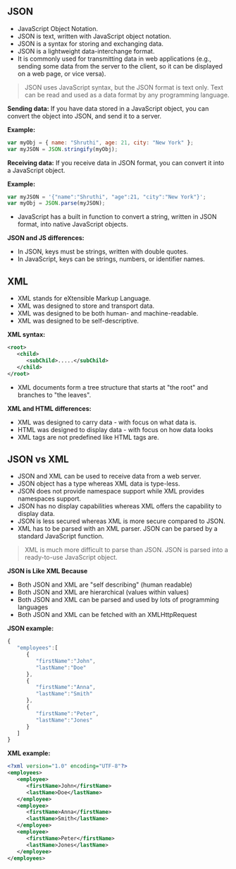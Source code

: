 ## JSON

- JavaScript Object Notation.
- JSON is text, written with JavaScript object notation.
- JSON is a syntax for storing and exchanging data.
- JSON is a lightweight data-interchange format.
- It is commonly used for transmitting data in web applications (e.g., sending some data from the server to the client, so it can be displayed on a web page, or vice versa).

> JSON uses JavaScript syntax, but the JSON format is text only.
> Text can be read and used as a data format by any programming language.

**Sending data:** If you have data stored in a JavaScript object, you can convert the object into JSON, and send it to a server.

**Example:**

```javascript
var myObj = { name: "Shruthi", age: 21, city: "New York" };
var myJSON = JSON.stringify(myObj);
```

**Receiving data:** If you receive data in JSON format, you can convert it into a JavaScript object.

**Example:**

```javascript
var myJSON = '{"name":"Shruthi", "age":21, "city":"New York"}';
var myObj = JSON.parse(myJSON);
```

- JavaScript has a built in function to convert a string, written in JSON format, into native JavaScript objects.

**JSON and JS differences:**

- In JSON, keys must be strings, written with double quotes.
- In JavaScript, keys can be strings, numbers, or identifier names.

## XML

- XML stands for eXtensible Markup Language.
- XML was designed to store and transport data.
- XML was designed to be both human- and machine-readable.
- XML was designed to be self-descriptive.

**XML syntax:**

```xml
<root>
   <child>
      <subChild>.....</subChild>
   </child>
</root>
```

- XML documents form a tree structure that starts at "the root" and branches to "the leaves".

**XML and HTML differences:**

- XML was designed to carry data - with focus on what data is.
- HTML was designed to display data - with focus on how data looks
- XML tags are not predefined like HTML tags are.

## JSON vs XML

- JSON and XML can be used to receive data from a web server.
- JSON object has a type whereas XML data is type-less.
- JSON does not provide namespace support while XML provides namespaces support.
- JSON has no display capabilities whereas XML offers the capability to display data.
- JSON is less secured whereas XML is more secure compared to JSON.
- XML has to be parsed with an XML parser. JSON can be parsed by a standard JavaScript function.

> XML is much more difficult to parse than JSON.
> JSON is parsed into a ready-to-use JavaScript object.

**JSON is Like XML Because**

- Both JSON and XML are "self describing" (human readable)
- Both JSON and XML are hierarchical (values within values)
- Both JSON and XML can be parsed and used by lots of programming languages
- Both JSON and XML can be fetched with an XMLHttpRequest

**JSON example:**

```javascript
{
   "employees":[
      {
         "firstName":"John",
         "lastName":"Doe"
      },
      {
         "firstName":"Anna",
         "lastName":"Smith"
      },
      {
         "firstName":"Peter",
         "lastName":"Jones"
      }
   ]
}
```

**XML example:**

```xml
<?xml version="1.0" encoding="UTF-8"?>
<employees>
   <employee>
      <firstName>John</firstName>
      <lastName>Doe</lastName>
   </employee>
   <employee>
      <firstName>Anna</firstName>
      <lastName>Smith</lastName>
   </employee>
   <employee>
      <firstName>Peter</firstName>
      <lastName>Jones</lastName>
   </employee>
</employees>
```

